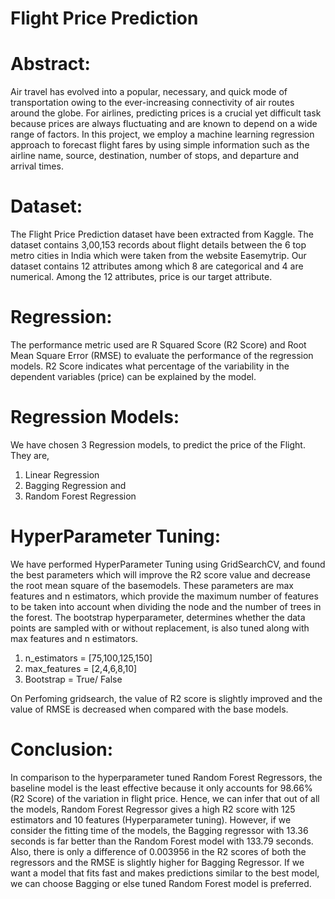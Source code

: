 # Flight Price Prediction

# Abstract: 
Air travel has evolved into a popular, necessary, and quick mode of transportation owing to the ever-increasing connectivity of air routes around the globe. For airlines, predicting prices is a crucial yet difficult task because prices are always fluctuating and are known to depend on a wide range of factors. In this project, we employ a machine learning regression approach to forecast flight fares by using simple information such as the airline name, source, destination, number of stops, and departure and arrival times.

# Dataset:
The Flight Price Prediction dataset have been extracted from Kaggle. The dataset contains 3,00,153 records about flight details between the 6 top metro cities in India which were taken from the website Easemytrip. Our dataset contains 12 attributes among which 8 are categorical and 4 are numerical.
Among the 12 attributes, price is our target attribute.

# Regression:
The performance metric used are R Squared Score (R2 Score) and Root Mean Square Error (RMSE) to evaluate the performance of the regression models. R2 Score indicates what percentage of the variability in the dependent variables (price) can be explained by the model.

# Regression Models:
We have chosen 3 Regression models, to predict the price of the Flight. They are,
1. Linear Regression
2. Bagging Regression and 
3. Random Forest Regression 

# HyperParameter Tuning:
We have performed HyperParameter Tuning using GridSearchCV, and found the best parameters which will improve the R2 score value and decrease the root mean square of the basemodels. These parameters are max features and n estimators, which provide the maximum number of features to be taken into account when dividing the node and the number of trees in the forest. The bootstrap hyperparameter, determines whether the data points are sampled with or without replacement, is also tuned along with max features and n estimators. 
1. n_estimators = [75,100,125,150]
2. max_features = [2,4,6,8,10]
3. Bootstrap = True/ False

On Perfoming gridsearch, the value of R2 score is slightly improved and the value of RMSE is decreased when compared with the base models.

# Conclusion:
In comparison to the hyperparameter tuned Random Forest Regressors, the baseline model is the least effective because it only accounts for 98.66% (R2 Score) of the variation in flight price. 
Hence, we can infer that out of all the models, Random Forest Regressor gives a high R2 score with 125 estimators and 10 features (Hyperparameter tuning). However, if we consider the fitting time of the models, the Bagging regressor with 13.36 seconds is far better than the Random Forest model with 133.79 seconds. Also, there is only a difference of 0.003956 in the R2 scores of both the regressors and the RMSE is slightly higher for Bagging Regressor. If we want a model that fits fast and makes predictions similar to the best model, we can choose Bagging or else tuned Random Forest model is preferred.



